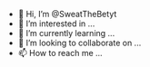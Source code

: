 - 👋 Hi, I’m @SweatTheBetyt
- 👀 I’m interested in ...
- 🌱 I’m currently learning ...
- 💞️ I’m looking to collaborate on ...
- 📫 How to reach me ...

<!---
SweatTheBetyt/SweatTheBetyt is a ✨ special ✨ repository because its `README.md` (this file) appears on your GitHub profile.
You can click the Preview link to take a look at your changes.
--->
